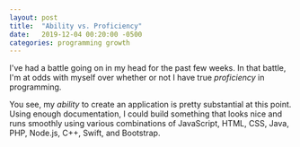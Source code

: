 ```yaml
---
layout: post
title:  "Ability vs. Proficiency"
date:   2019-12-04 00:20:00 -0500
categories: programming growth
---
```


I've had a battle going on in my head for the past few weeks. In that battle, I'm at odds with myself over whether or not I have true *proficiency* in programming.

You see, my *ability* to create an application is pretty substantial at this point. Using enough documentation, I could build something that looks nice and runs smoothly using various combinations of JavaScript, HTML, CSS, Java, PHP, Node.js, C++, Swift, and Bootstrap.